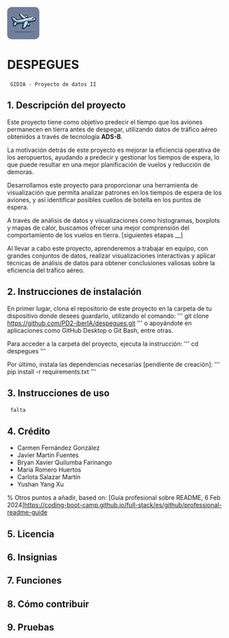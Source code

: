 <img src="img/logo.jpg" alt="Logo de avión" width="75" style="border-radius: 10px;"/>

# DESPEGUES

<code> GIDIA - Proyecto de datos II </code>

## 1. Descripción del proyecto

Este proyecto tiene como objetivo predecir el tiempo que los aviones permanecen en tierra antes de despegar, utilizando datos de tráfico aéreo obtenidos a través de tecnología **ADS-B**. 

La motivación detrás de este proyecto es mejorar la eficiencia operativa de los aeropuertos, ayudando a predecir y gestionar los tiempos de espera, lo que puede resultar en una mejor planificación de vuelos y reducción de demoras. 

Desarrollamos este proyecto para proporcionar una herramienta de visualización que permita analizar patrones en los tiempos de espera de los aviones, y así identificar posibles cuellos de botella en los puntos de espera. 

A través de análisis de datos y visualizaciones como histogramas, boxplots y mapas de calor, buscamos ofrecer una mejor comprensión del comportamiento de los vuelos en tierra.
[siguientes etapas __]

Al llevar a cabo este proyecto, aprenderemos a trabajar en equipo, con grandes conjuntos de datos, realizar visualizaciones interactivas y aplicar técnicas de análisis de datos para obtener conclusiones valiosas sobre la eficiencia del tráfico aéreo.


## 2. Instrucciones de instalación
En primer lugar, clona el repositorio de este proyecto en la carpeta de tu dispositivo donde desees guardarlo, utilizando el comando:
'''
git clone <https://github.com/PD2-iberIA/despegues.git>
'''
o apoyándote en aplicaciones como GitHub Desktop o Git Bash, entre otras.

Para acceder a la carpeta del proyecto, ejecuta la instrucción:
'''
cd despegues
'''

Por último, instala las dependencias necesarias [pendiente de creación]:
'''
pip install -r requirements.txt
'''

## 3. Instrucciones de uso
<code> falta </code>


## 4. Crédito

- Carmen Fernández González
- Javier Martín Fuentes
- Bryan Xavier Quilumba Farinango
- María Romero Huertos
- Carlota Salazar Martín
- Yushan Yang Xu


% Otros puntos a añadir, based on: [Guía profesional sobre README, 6 Feb 2024]<https://coding-boot-camp.github.io/full-stack/es/github/professional-readme-guide>
## 5. Licencia
## 6. Insignias
## 7. Funciones
## 8. Cómo contribuir
## 9. Pruebas